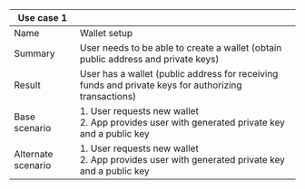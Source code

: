 | Use case 1         |                                                                                                      |
|--------------------|------------------------------------------------------------------------------------------------------|
| Name               | Wallet setup                                                                                         |
| Summary            | User needs to be able to create a wallet (obtain public address and private keys)                    |
| Result             | User has a wallet (public address for receiving funds and private keys for authorizing transactions) |
| Base scenario      | 1. User requests new wallet<br>2. App provides user with generated private key and a public key      |
| Alternate scenario | 1. User requests new wallet<br>2. App provides user with generated private key and a public key      |
